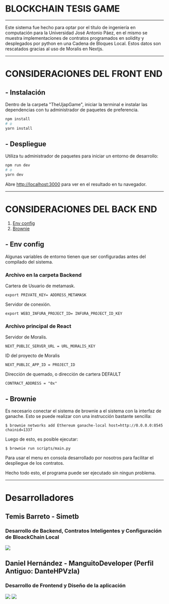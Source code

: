# BLOCKCHAIN TESIS GAME
***
Este sistema fue hecho para optar por el título de ingeniería en computación para la Universidad José Antonio Páez, en el mismo se muestra implementaciones de contratos programados en solidity y desplegados por python en una Cadena de Bloques Local. Estos datos son rescatados gracias al uso de Moralis en Nextjs.
***
# CONSIDERACIONES DEL FRONT END

## - Instalación

Dentro de la carpeta "TheUjapGame", iniciar la terminal e instalar las dependencias con tu administrador de paquetes de preferencia.

```bash
npm install
# o
yarn install
```

## - Despliegue

Utiliza tu administrador de paquetes para iniciar un entorno de desarrollo:

```bash
npm run dev
# o
yarn dev
```

Abre [http://localhost:3000](http://localhost:3000) para ver en el resultado en tu navegador.

***
# CONSIDERACIONES DEL BACK END
1. [Env config](#env-config)
2. [Brownie](#brownie)

<a name="env-config"></a>
## - Env config
Algunas variables de entorno tienen que ser configuradas antes del compilado del sistema.

### Archivo en la carpeta Backend

Cartera de Usuario de metamask.

`export PRIVATE_KEY= ADDRESS_METAMASK`

Servidor de conexión.

`export WEB3_INFURA_PROJECT_ID= INFURA_PROJECT_ID_KEY`

### Archivo principal de React

Servidor de Moralis.

`NEXT_PUBLIC_SERVER_URL = URL_MORALIS_KEY`

ID del proyecto de Moralis

`NEXT_PUBLIC_APP_ID = PROJECT_ID`

Dirección de quemado, o dirección de cartera DEFAULT

`CONTRACT_ADDRESS = "0x"`

<a name="brownie"></a>
## - Brownie
Es necesario conectar el sistema de brownie a el sistema con la interfaz de ganache. Esto se puede realizar con una instrucción bastante sencilla:

`$ brownie networks add Ethereum ganache-local host=http://0.0.0.0:8545 chainid=1337`

Luego de esto, es posible ejecutar:

`$ brownie run scripts/main.py`

Para usar el menu en consola desarrollado por nosotros para facilitar el despliegue de los contratos.

Hecho todo esto, el programa puede ser ejecutado sin ningun problema.
***
# Desarrolladores

## Temis Barreto - Simetb 
### Desarrollo de Backend, Contratos Inteligentes y Configuración de BloackChain Local

[![](https://avatars.githubusercontent.com/u/71613243?size=50)](https://github.com/simetb)

## Daniel Hernández - ManguitoDeveloper (Perfil Antiguo: DanteHPVzla)
### Desarrollo de Frontend y Diseño de la aplicación

[![](https://avatars.githubusercontent.com/u/98782422?size=50)](https://github.com/ManguitoDeveloper)
[![](https://avatars.githubusercontent.com/u/60875213?size=50)](https://github.com/DanteHPVzla)
